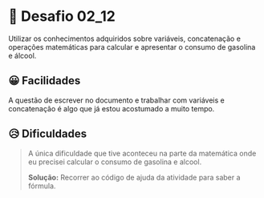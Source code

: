 # 🎯 Desafio 02_12

Utilizar os conhecimentos adquiridos sobre variáveis, concatenação e operações
matemáticas para calcular e apresentar o consumo de gasolina e álcool.

## 😀 Facilidades
A questão de escrever no documento e trabalhar com variáveis e concatenação é
algo que já estou acostumado a muito tempo.

## 😥 Dificuldades

> A única dificuldade que tive aconteceu na parte da matemática onde eu
> precisei calcular o consumo de gasolina e alcool.
>
> **Solução:**
> Recorrer ao código de ajuda da atividade para saber a fórmula.
